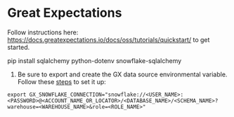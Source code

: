 # Great Expectations

Follow instructions here: https://docs.greatexpectations.io/docs/oss/tutorials/quickstart/ to get started.

pip install sqlalchemy python-dotenv snowflake-sqlalchemy

1. Be sure to export and create the GX data source environmental variable. Follow these [steps](https://docs.greatexpectations.io/docs/oss/guides/connecting_to_your_data/fluent/database/connect_sql_source_data?sql-database-type=snowflake) to set it up: 

```
export GX_SNOWFLAKE_CONNECTION="snowflake://<USER_NAME>:<PASSWORD>@<ACCOUNT_NAME_OR_LOCATOR>/<DATABASE_NAME>/<SCHEMA_NAME>?warehouse=<WAREHOUSE_NAME>&role=<ROLE_NAME>"
```